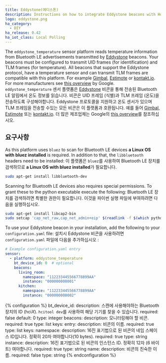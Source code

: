 ```yaml
---
title: Eddystone(에디스톤)
description: Instructions on how to integrate Eddystone beacons with Home Assistant in order to receive temperature data.
logo: eddystone.png
ha_category:
  - DIY
ha_release: 0.42
ha_iot_class: Local Polling
---
```


The `eddystone_temperature` sensor platform reads temperature information from Bluetooth LE advertisements transmitted by [Eddystone](https://en.wikipedia.org/wiki/Eddystone_(Google)) beacons. Your beacons must be configured to transmit UID frames (for identification) and TLM frames (for temperature).
All beacons that support the Eddystone protocol, have a temperature sensor and can transmit TLM frames are compatible with this platform. For example [Gimbal](https://store.gimbal.com/collections/beacons/), [Estimote](https://estimote.com/) or [kontakt.io](https://kontakt.io/). For more manufacturers see [this overview](https://developers.google.com/beacons/eddystone#beacon_manufacturers) by Google.
`eddystone_temperature` 센서 플랫폼은 [Eddystone](https://en.wikipedia.org/wiki/Eddystone_(Google)) 비콘을 통해 전송된 Bluetooth LE 알림에서 온도 정보를 읽습니다. 비콘은 UID 프레임 (식별)과 TLM 프레임 (온도)을 전송하도록 구성해야합니다. Eddystone 프로토콜을 지원하고 온도 센서가 있으며 TLM 프레임을 전송할 수있는 모든 비콘은 이 플랫폼과 호환됩니다. 예를 들어 [Gimbal](https://store.gimbal.com/collections/beacons/), [Estimote](https://estimote.com/) 또는 [kontakt.io](https://kontakt.io/ ). 더 많은 제조업체는 Google의 [this overview](https://developers.google.com/beacons/eddystone#beacon_manufacturers)를 참조하십시오.

## 요구사항

As this platform uses `bluez` to scan for Bluetooth LE devices **a Linux OS with bluez installed** is required. In addition to that, the `libbluetooth` headers need to be installed:
이 플랫폼은 `bluez`를 사용하여 Bluetooth LE 장치를 검색하므로 **a Linux OS with bluez installed**가 필요합니다.

```bash
sudo apt-get install libbluetooth-dev
```

Scanning for Bluetooth LE devices also requires special permissions. To grant these to the python executable execute the following:
Bluetooth LE 장치를 검색하려면 특별한 권한이 필요합니다. 이것을 파이썬 실행 파일에 부여하려면 다음을 실행하십시오.

```bash
sudo apt-get install libcap2-bin
sudo setcap 'cap_net_raw,cap_net_admin+eip' $(readlink -f $(which python3))
```

To use your Eddystone beacon in your installation, add the following to your `configuration.yaml` file:
설치시 Eddystone 비콘을 사용하려면 `configuration.yaml` 파일에 다음을 추가하십시오 :

```yaml
# Example configuration.yaml entry
sensor:
  - platform: eddystone_temperature
    bt_device_id: 0  # optional
    beacons:
      living_room:
        namespace: "112233445566778899AA"
        instance: "000000000001"
      kitchen:
        namespace: "112233445566778899AA"
        instance: "000000000002"
```

{% configuration %}
bt_device_id:
  description: 스캔에 사용해야하는 Bluetooth 장치의 ID (hci*X*). `hcitool dev`를 사용하여 해당 기기를 찾을 수 있습니다.
  required: false
  default: 0
  type: integer
beacons:
  description: 모니터링해야 할 비콘.
  required: true
  type: list
  keys:
    entry:
      description: 비콘의 이름.
      required: true
      type: list
      keys:
        namespace:
          description: 16진 표기법으로 된 비콘의 네임 스페이스 ID입니다. 정확히 20자 여야합니다(10 bytes).
          required: true
          type: string
        instance:
          description: 16진 표기법으로 된 비콘의 인스턴스 ID. 정확히 12자 (6 바이트) 여야합니다.
          required: true
          type: string
        name:
          description: 비콘의 친숙한 이름.
          required: false
          type: string
{% endconfiguration %}
